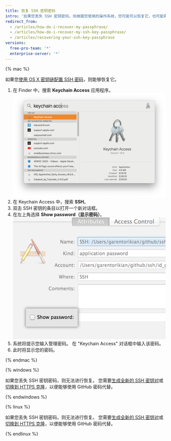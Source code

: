 ```yaml
---
title: 恢复 SSH 密钥密码
intro: '如果您丢失 SSH 密钥密码，则根据您使用的操作系统，您可能可以恢复它，也可能需要生成新的 SSH 密钥密码。'
redirect_from:
  - /articles/how-do-i-recover-my-passphrase/
  - /articles/how-do-i-recover-my-ssh-key-passphrase/
  - /articles/recovering-your-ssh-key-passphrase
versions:
  free-pro-team: '*'
  enterprise-server: '*'
---
```


{% mac %}

如果您[使用 OS X 密钥链配置 SSH 密码](/articles/working-with-ssh-key-passphrases#saving-your-passphrase-in-the-keychain)，则能够恢复它。

1. 在 Finder 中，搜索 **Keychain Access** 应用程序。 ![Spotlight 搜索栏](/assets/images/help/setup/keychain-access.png)
2. 在 Keychain Access 中，搜索 **SSH**。
3. 双击 SSH 密钥的条目以打开一个新对话框。
4. 在左上角选择 **Show password（显示密码）**。 ![Keychain Access 对话框](/assets/images/help/setup/keychain_show_password_dialog.png)
5. 系统将提示您输入管理密码。 在 "Keychain Access" 对话框中输入该密码。
6. 此时将显示您的密码。

{% endmac %}

{% windows %}

如果您丢失 SSH 密钥密码，则无法进行恢复。 您需要[生成全新的 SSH 密钥对](/articles/generating-a-new-ssh-key-and-adding-it-to-the-ssh-agent)或[切换到 HTTPS 克隆](/articles/changing-a-remote-s-url/#switching-remote-urls-from-ssh-to-https)，以便能够使用 GitHub 密码代替。

{% endwindows %}

{% linux %}

如果您丢失 SSH 密钥密码，则无法进行恢复。 您需要[生成全新的 SSH 密钥对](/articles/generating-a-new-ssh-key-and-adding-it-to-the-ssh-agent)或[切换到 HTTPS 克隆](/articles/which-remote-url-should-i-use/#cloning-with-https-urls)，以便能够使用 GitHub 密码代替。

{% endlinux %}
